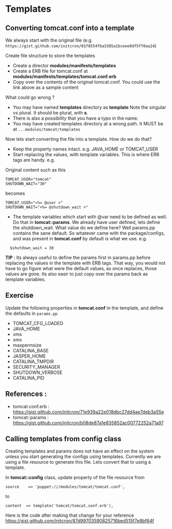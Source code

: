 # Templates

## Converting tomcat.conf into a template 

We always start with the original file (e.g. `https://gist.github.com/initcron/01f8554fba3305a1bceee9df5ff0aa24`)

Create file structure to store the templates

  * Create a director **modules/manifests/templates**
  * Create a ERB file for tomcat.conf at  **modules/manifests/templates/tomcat.conf.erb**
  * Copy over the contents of the original tomcat.conf. You could use the link above as a sample content 
  
What could go wrong ?

  * You may have named **templates** directory as **template** Note the singular vs plural. It should be plural, with **s**.
  * There is also a possibility that you have a typo in the name. 
  * You may have created templates directory at a wrong path. It MUST be at `...modules/tomcat/templates`
  
  
Now lets start converting the file into a template. How do we do that? 
  * Keep the property names intact.  e.g. JAVA_HOME or TOMCAT_USER
  * Start replacing the values, with template variables. This is where ERB tags are handy. e.g. 
  
Original content such as this

```
TOMCAT_USER="tomcat"                                                                                                            
SHUTDOWN_WAIT="30"                                                             
```

becomes

```
TOMCAT_USER="<%= @user >"                                                                                                            
SHUTDOWN_WAIT="<%= @shutdown_wait >"
```

  * The template variables which start with @var need to be defined as well. Do that in **tomcat::params**. We already have user defined, lets define the shutdown_wait. What value do we define here?  Well params.pp contains the sane default. So whatever came with the package/configs, and was present in **tomcat.conf** by default is what we use.
e.g. 

```
  $shutdown_wait = 30

```

**TIP** : Its always useful to define the params first in params.pp before replacing the values in the template with ERB tags. That way, you would not have to go figure what were the default values, as once replaces, those values are gone. Its also easir to just copy over the params back as template variables.


## Exercise

Update the following properties in **tomcat.conf** in the template, and define the defaults in `params.pp`

* TOMCAT_CFG_LOADED
* JAVA_HOME
* xms
* xmx
* maxpermsize
* CATALINA_BASE
* JASPER_HOME
* CATALINA_TMPDIR
* SECURITY_MANAGER
* SHUTDOWN_VERBOSE
* CATALINA_PID

## References :

* tomcat.conf.erb   : https://gist.github.com/initcron/71e939a22e018dbc27dd4ae7deb3a55e
* tomcat::params    : https://gist.github.com/initcron/b08de87a1e835852ac00772252a71a97
  

## Calling templates from config class 

Creating templates and params does not have an effect on the system unless you start generating the configs using templates. Currently we are using a file resource to generate this file. Lets convert that to using a template. 

In **tomcat::config** class, update property of the file resource from

```
source    => 'puppet:///modules/tomcat/tomcat.conf',

```

to

```
content  => template('tomcat/tomcat.conf.erb'),

```

Here is the code after making that change for your reference  https://gist.github.com/initcron/87d99703590825716bed515f7e8bf64f
